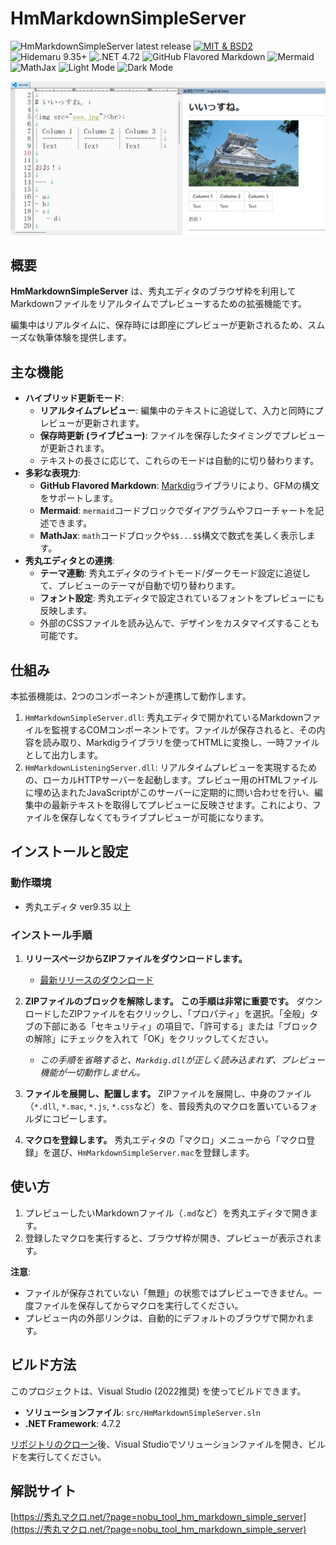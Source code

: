 # HmMarkdownSimpleServer

![HmMarkdownSimpleServer latest release](https://img.shields.io/github/v/release/komiyamma/hm_markdown_simple_server)
[![MIT & BSD2](https://img.shields.io/badge/license-MIT_&_BSD2-blue.svg?style=flat)](LICENSE)
![Hidemaru 9.35+](https://img.shields.io/badge/Hidemaru-v9.35+-6479ff.svg)
![.NET 4.72](https://img.shields.io/badge/.NET-4.72-6479ff.svg)
![GitHub Flavored Markdown](https://img.shields.io/badge/GitHub_Flavored_Markdown-✔-6479ff.svg)
![Mermaid](https://img.shields.io/badge/Mermaid-✔-6479ff.svg)
![MathJax](https://img.shields.io/badge/MathJax-✔-6479ff.svg)
![Light Mode](https://img.shields.io/badge/Light_Mode-✔-6479ff.svg)
![Dark Mode](https://img.shields.io/badge/Dark_Mode-✔-6479ff.svg)

<img src="cnt_hm_markdown_simple_server_01.png">

## 概要

**HmMarkdownSimpleServer** は、秀丸エディタのブラウザ枠を利用してMarkdownファイルをリアルタイムでプレビューするための拡張機能です。

編集中はリアルタイムに、保存時には即座にプレビューが更新されるため、スムーズな執筆体験を提供します。

## 主な機能

*   **ハイブリッド更新モード**:
    *   **リアルタイムプレビュー**: 編集中のテキストに追従して、入力と同時にプレビューが更新されます。
    *   **保存時更新 (ライブビュー)**: ファイルを保存したタイミングでプレビューが更新されます。
    *   テキストの長さに応じて、これらのモードは自動的に切り替わります。
*   **多彩な表現力**:
    *   **GitHub Flavored Markdown**: [Markdig](https://github.com/xoofx/markdig)ライブラリにより、GFMの構文をサポートします。
    *   **Mermaid**: `mermaid`コードブロックでダイアグラムやフローチャートを記述できます。
    *   **MathJax**: `math`コードブロックや`$$...$$`構文で数式を美しく表示します。
*   **秀丸エディタとの連携**:
    *   **テーマ連動**: 秀丸エディタのライトモード/ダークモード設定に追従して、プレビューのテーマが自動で切り替わります。
    *   **フォント設定**: 秀丸エディタで設定されているフォントをプレビューにも反映します。
    *   外部のCSSファイルを読み込んで、デザインをカスタマイズすることも可能です。

## 仕組み

本拡張機能は、2つのコンポーネントが連携して動作します。

1.  `HmMarkdownSimpleServer.dll`:
    秀丸エディタで開かれているMarkdownファイルを監視するCOMコンポーネントです。ファイルが保存されると、その内容を読み取り、Markdigライブラリを使ってHTMLに変換し、一時ファイルとして出力します。
2.  `HmMarkdownListeningServer.dll`:
    リアルタイムプレビューを実現するための、ローカルHTTPサーバーを起動します。プレビュー用のHTMLファイルに埋め込まれたJavaScriptがこのサーバーに定期的に問い合わせを行い、編集中の最新テキストを取得してプレビューに反映させます。これにより、ファイルを保存しなくてもライブプレビューが可能になります。

## インストールと設定

### 動作環境
*   秀丸エディタ ver9.35 以上

### インストール手順

1.  **リリースページからZIPファイルをダウンロードします。**
    *   [最新リリースのダウンロード](https://github.com/komiyamma/hm_markdown_simple_server/releases/latest)

2.  **ZIPファイルのブロックを解除します。**
    **この手順は非常に重要です。** ダウンロードしたZIPファイルを右クリックし、「プロパティ」を選択。「全般」タブの下部にある「セキュリティ」の項目で、「許可する」または「ブロックの解除」にチェックを入れて「OK」をクリックしてください。
    *   *この手順を省略すると、`Markdig.dll`が正しく読み込まれず、プレビュー機能が一切動作しません。*

3.  **ファイルを展開し、配置します。**
    ZIPファイルを展開し、中身のファイル（`*.dll`, `*.mac`, `*.js`, `*.css`など）を、普段秀丸のマクロを置いているフォルダにコピーします。

4.  **マクロを登録します。**
    秀丸エディタの「マクロ」メニューから「マクロ登録」を選び、`HmMarkdownSimpleServer.mac`を登録します。

## 使い方

1.  プレビューしたいMarkdownファイル（`.md`など）を秀丸エディタで開きます。
2.  登録したマクロを実行すると、ブラウザ枠が開き、プレビューが表示されます。

**注意**:
*   ファイルが保存されていない「無題」の状態ではプレビューできません。一度ファイルを保存してからマクロを実行してください。
*   プレビュー内の外部リンクは、自動的にデフォルトのブラウザで開かれます。

## ビルド方法

このプロジェクトは、Visual Studio (2022推奨) を使ってビルドできます。

*   **ソリューションファイル**: `src/HmMarkdownSimpleServer.sln`
*   **.NET Framework**: 4.7.2

[リポジトリのクローン](https://github.com/komiyamma/hm_markdown_simple_server.git)後、Visual Studioでソリューションファイルを開き、ビルドを実行してください。

## 解説サイト

[https://秀丸マクロ.net/?page=nobu_tool_hm_markdown_simple_server](https://秀丸マクロ.net/?page=nobu_tool_hm_markdown_simple_server)